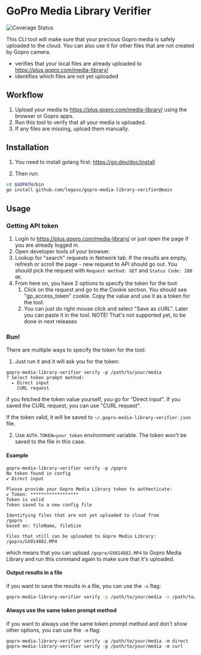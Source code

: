 # GoPro Media Library Verifier

![Coverage Status](https://coveralls.io/repos/github/legosx/gopro-media-library-verifier/badge.svg?branch=main)

This CLI tool will make sure that your precious Gopro media is safely uploaded to the cloud.
You can also use it for other files that are not created by Gopro camera.

* verifies that your local files are already uploaded to https://plus.gopro.com/media-library/
* identifies which files are not yet uploaded

## Workflow

1. Upload your media to https://plus.gopro.com/media-library/ using the browser or Gopro apps.
2. Run this tool to verify that all your media is uploaded.
3. If any files are missing, upload them manually.

## Installation

1. You need to install golang first:
   https://go.dev/doc/install

2. Then run:

```bash
cd $GOPATH/bin
go install github.com/legosx/gopro-media-library-verifier@main
```

## Usage

### Getting API token

1. Login to https://plus.gopro.com/media-library/ or just open the page if you are already logged in.
2. Open developer tools of your browser.
3. Lookup for "search" requests in Network tab. If the results are empty, refresh or scroll the page - new request to API should go out. 
You should pick the request with `Request method: GET` and `Status Code: 200 OK`.
4. From here on, you have 2 options to specify the token for the tool:
   1. Click on the request and go to the Cookie section. You should see "gp_access_token" cookie.
   Copy the value and use it as a token for the tool.
   2. You can just do right mouse click and select "Save as cURL". Later you can paste it in the tool.
   NOTE! That's not supported yet, to be done in next releases

### Run!

There are multiple ways to specify the token for the tool:

1. Just run it and it will ask you for the token:
```
gopro-media-library-verifier verify -p /path/to/your/media
? Select token prompt method: 
  ▸ Direct input
    CURL request
```
if you fetched the token value yourself, you go for "Direct input".
If you saved the CURL request, you can use "CURL request".

If the token valid, it will be saved to `~/.gopro-media-library-verifier.json` file.

2. Use `AUTH.TOKEN=your token` environment variable. The token won't be saved to the file in this case.

#### Example

```
gopro-media-library-verifier verify -p /gopro
No token found in config
✔ Direct input

Please provide your Gopro Media Library token to authenticate:
✔ Token: ******************
Token is valid
Token saved to a new config file

Identifying files that are not yet uploaded to cloud from
/gopro
based on: fileName, fileSize

Files that still can be uploaded to Gopro Media Library:
/gopro/GX014882.MP4
```

which means that you can upload `/gopro/GX014882.MP4` to Gopro Media Library and run this command again to make sure that it's uploaded.

#### Output results in a file

if you want to save the results in a file, you can use the `-o` flag:

```bash
gopro-media-library-verifier verify -p /path/to/your/media -o /path/to/output/file
```

#### Always use the same token prompt method

If you want to always use the same token prompt method and don't show other options, you can use the `-m` flag:
```
gopro-media-library-verifier verify -p /path/to/your/media -m direct
gopro-media-library-verifier verify -p /path/to/your/media -m curl
```
